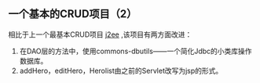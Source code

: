 ## 一个基本的CRUD项目（2）

相比于上一个最基本CRUD项目 [j2ee](https://github.com/kobyhuazai/Java-ee/tree/master/j2ee "j2ee") ,该项目有两方面改进：

1. 在DAO层的方法中，使用commons-dbutils——一个简化Jdbc的小类库操作数据库。
2. addHero，editHero，Herolist由之前的Servlet改写为jsp的形式。